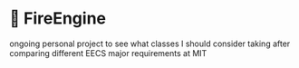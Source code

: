 # 🚒   FireEngine
ongoing personal project to see what classes I should consider taking after comparing different EECS major requirements at MIT
